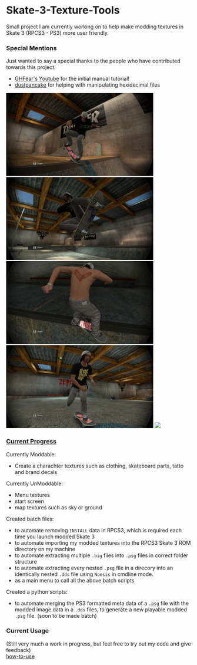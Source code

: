 # Skate-3-Texture-Tools

Small project I am currently working on to help make modding textures in Skate 3 (RPCS3 - PS3) more user friendly.

### Special Mentions
Just wanted to say a special thanks to the people who have contributed towards this project.
  - [GHFear's Youtube](https://www.youtube.com/watch?v=JG-TRIlTzpQ&ab_channel=GHFear) for the initial manual tutorial!
  - [dustpancake](https://github.com/dustpancake) for helping with manipulating hexidecimal files

<p float="left">
  <img src="docs/Images/Custom_Grip_RiseUp.png" width="400" />
  <img src="docs/Images/Custom_Deck_RiseUp.png" width="400" />
  <img src="docs/Images/Custom_Tattoo_RiseUp.png" width="400" />
  <img src="docs/Images/Custom_TShirt_RiseUp.png" width="400" />
  <img src="docs/Images/Custom_TeamLogo_RiseUp.png" width="400" />
</p>

### [Current Progress](https://github.com/Shellywell123/Skate-3-Texture-Tools/blob/main/docs/current-progress.md)

Currently Moddable:
 - Create a charachter textures such as clothing, skateboard parts, tatto and brand decals

Currently UnModdable:
 - Menu textures
 - start screen
 - map textures such as sky or ground

Created batch files:
 - to automate removing `INSTALL` data in RPCS3, which is required each time you launch modded Skate 3
 - to automate importing my modded textures into the RPCS3 Skate 3 ROM directory on my machine
 - to automate extracting multiple `.big` files into `.psg` files in correct folder structure
 - to automate extracting every nested `.psg` file in a direcory into an identically nested `.dds` file using `Noesis` in cmdline mode.
 - as a main menu to call all the above batch scripts
 
Created a python scripts:
- to automate merging the PS3 formatted meta data of a `.psg` file with the modded image data in a `.dds` files, to generate a new playable modded `.psg` file. (soon to be made batch)

### Current Usage
(Still very much a work in progress, but feel free to try out my code and give feedback)\
[how-to-use](https://github.com/Shellywell123/Skate-3-Texture-Tools/blob/main/docs/how-to-use.md)